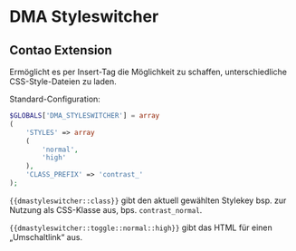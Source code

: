 # DMA Styleswitcher

## Contao Extension

Ermöglicht es per Insert-Tag die Möglichkeit zu schaffen, unterschiedliche CSS-Style-Dateien zu laden.

Standard-Configuration:
```php
$GLOBALS['DMA_STYLESWITCHER'] = array
(
    'STYLES' => array
    (
        'normal',
        'high'
    ),
    'CLASS_PREFIX' => 'contrast_'
);
```

`{{dmastyleswitcher::class}}` gibt den aktuell gewählten Stylekey bsp. zur Nutzung als CSS-Klasse aus, bps. `contrast_normal`.

`{{dmastyleswitcher::toggle::normal::high}}` gibt das HTML für einen „Umschaltlink“ aus.